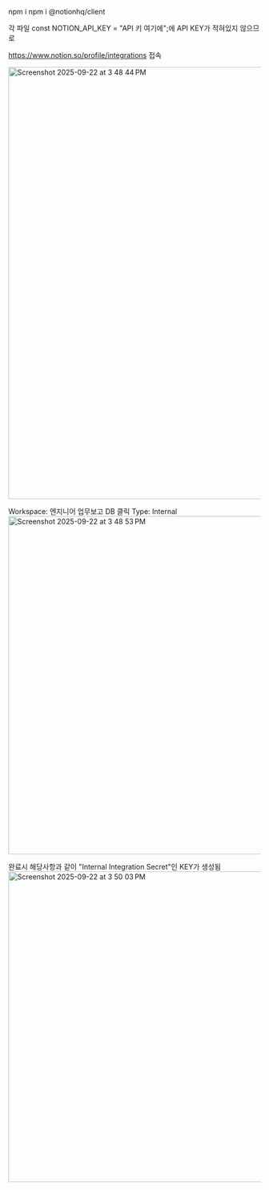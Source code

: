 npm i 
npm i @notionhq/client


각 파일 const NOTION_API_KEY = "API 키 여기에";에 API KEY가 적혀있지 않으므로 

https://www.notion.so/profile/integrations 접속

<img width="1372" height="861" alt="Screenshot 2025-09-22 at 3 48 44 PM" src="https://github.com/user-attachments/assets/502f1024-8b71-4179-946a-a503f6d4ee9a" />

Workspace: 엔지니어 업무보고 DB 클릭 
Type: Internal
<img width="1423" height="674" alt="Screenshot 2025-09-22 at 3 48 53 PM" src="https://github.com/user-attachments/assets/f33a9705-8c63-42ef-92c1-04457a239dde" />

완료시 해당사항과 같이 "Internal Integration Secret"인 KEY가 생성됨
<img width="1339" height="619" alt="Screenshot 2025-09-22 at 3 50 03 PM" src="https://github.com/user-attachments/assets/71ec91e3-f324-4760-b4c9-53fad5221a71" />
